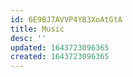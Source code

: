 ```yaml
---
id: 6E9BJ7AVVP4YB3XoAtGtA
title: Music
desc: ''
updated: 1643723096365
created: 1643723096365
---
```


